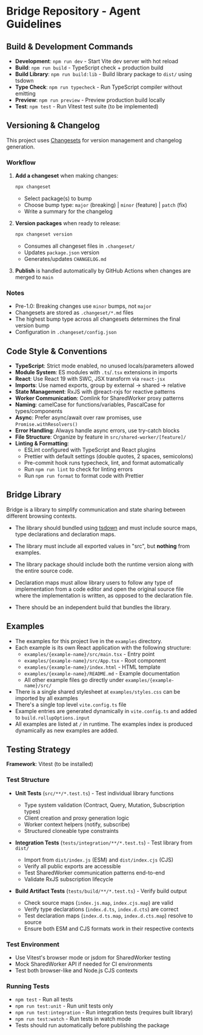 # Bridge Repository - Agent Guidelines

## Build & Development Commands

- **Development**: `npm run dev` - Start Vite dev server with hot reload
- **Build**: `npm run build` - TypeScript check + production build
- **Build Library**: `npm run build:lib` - Build library package to `dist/` using tsdown
- **Type Check**: `npm run typecheck` - Run TypeScript compiler without emitting
- **Preview**: `npm run preview` - Preview production build locally
- **Test**: `npm test` - Run Vitest test suite (to be implemented)

## Versioning & Changelog

This project uses [Changesets](https://github.com/changesets/changesets) for version management and changelog generation.

### Workflow

1. **Add a changeset** when making changes:

   ```bash
   npx changeset
   ```

   - Select package(s) to bump
   - Choose bump type: `major` (breaking) | `minor` (feature) | `patch` (fix)
   - Write a summary for the changelog

2. **Version packages** when ready to release:

   ```bash
   npx changeset version
   ```

   - Consumes all changeset files in `.changeset/`
   - Updates `package.json` version
   - Generates/updates `CHANGELOG.md`

3. **Publish** is handled automatically by GitHub Actions when changes are merged to `main`

### Notes

- Pre-1.0: Breaking changes use `minor` bumps, not `major`
- Changesets are stored as `.changeset/*.md` files
- The highest bump type across all changesets determines the final version bump
- Configuration in `.changeset/config.json`

## Code Style & Conventions

- **TypeScript**: Strict mode enabled, no unused locals/parameters allowed
- **Module System**: ES modules with `.ts`/`.tsx` extensions in imports
- **React**: Use React 19 with SWC, JSX transform via `react-jsx`
- **Imports**: Use named exports, group by external → shared → relative
- **State Management**: RxJS with @react-rxjs for reactive patterns
- **Worker Communication**: Comlink for SharedWorker proxy patterns
- **Naming**: camelCase for functions/variables, PascalCase for types/components
- **Async**: Prefer async/await over raw promises, use `Promise.withResolvers()`
- **Error Handling**: Always handle async errors, use try-catch blocks
- **File Structure**: Organize by feature in `src/shared-worker/[feature]/`
- **Linting & Formatting**:
  - ESLint configured with TypeScript and React plugins
  - Prettier with default settings (double quotes, 2 spaces, semicolons)
  - Pre-commit hook runs typecheck, lint, and format automatically
  - Run `npm run lint` to check for linting errors
  - Run `npm run format` to format code with Prettier

## Bridge Library

Bridge is a library to simplify communication and state sharing between different browsing contexts.

- The library should bundled using [tsdown](https://tsdown.dev/) and must include source maps, type declarations and declaration maps.

- The library must include all exported values in "src", but **nothing** from examples.

- The library package should include both the runtime version along with the entire source code.

- Declaration maps must allow library users to follow any type of implementation from a code editor and open the original source file where the implementation is written, as opposed to the declaration file.

- There should be an independent build that bundles the library.

## Examples

- The examples for this project live in the `examples` directory.
- Each example is its own React application with the following structure:
  - `examples/{example-name}/src/main.tsx` - Entry point
  - `examples/{example-name}/src/App.tsx` - Root component
  - `examples/{example-name}/index.html` - HTML template
  - `examples/{example-name}/README.md` - Example documentation
  - All other example files go directly under `examples/{example-name}/src/`
- There is a single shared stylesheet at `examples/styles.css` can be imported by all examples
- There's a single top level `vite.config.ts` file
- Example entries are generated dynamically in `vite.config.ts` and added to `build.rollupOptions.input`
- All examples are listed at `/` in runtime. The examples index is produced dynamically as new examples are added.

## Testing Strategy

**Framework**: Vitest (to be installed)

### Test Structure

- **Unit Tests** (`src/**/*.test.ts`) - Test individual library functions
  - Type system validation (Contract, Query, Mutation, Subscription types)
  - Client creation and proxy generation logic
  - Worker context helpers (notify, subscribe)
  - Structured cloneable type constraints

- **Integration Tests** (`tests/integration/**/*.test.ts`) - Test library from `dist/`
  - Import from `dist/index.js` (ESM) and `dist/index.cjs` (CJS)
  - Verify all public exports are accessible
  - Test SharedWorker communication patterns end-to-end
  - Validate RxJS subscription lifecycle

- **Build Artifact Tests** (`tests/build/**/*.test.ts`) - Verify build output
  - Check source maps (`index.js.map`, `index.cjs.map`) are valid
  - Verify type declarations (`index.d.ts`, `index.d.cts`) are correct
  - Test declaration maps (`index.d.ts.map`, `index.d.cts.map`) resolve to source
  - Ensure both ESM and CJS formats work in their respective contexts

### Test Environment

- Use Vitest's browser mode or jsdom for SharedWorker testing
- Mock SharedWorker API if needed for CI environments
- Test both browser-like and Node.js CJS contexts

### Running Tests

- `npm test` - Run all tests
- `npm run test:unit` - Run unit tests only
- `npm run test:integration` - Run integration tests (requires built library)
- `npm run test:watch` - Run tests in watch mode
- Tests should run automatically before publishing the package
